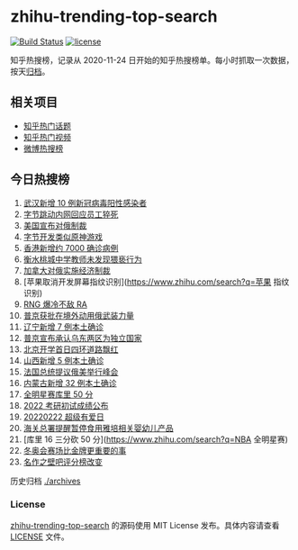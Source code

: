 # zhihu-trending-top-search

[![Build Status](https://github.com/justjavac/zhihu-trending-top-search/workflows/ci/badge.svg?branch=main)](https://github.com/justjavac/zhihu-trending-top-search/actions)
[![license](https://img.shields.io/github/license/justjavac/zhihu-trending-top-search)](https://github.com/justjavac/zhihu-trending-top-search/blob/main/LICENSE)

知乎热搜榜，记录从 2020-11-24 日开始的知乎热搜榜单。每小时抓取一次数据，按天[归档](./archives)。

## 相关项目

- [知乎热门话题](https://github.com/justjavac/zhihu-trending-hot-questions)
- [知乎热门视频](https://github.com/justjavac/zhihu-trending-hot-video)
- [微博热搜榜](https://github.com/justjavac/weibo-trending-hot-search)

## 今日热搜榜

<!-- BEGIN -->
<!-- 最后更新时间 Wed Feb 23 2022 11:10:09 GMT+0800 (China Standard Time) -->

1. [武汉新增 10 例新冠病毒阳性感染者](https://www.zhihu.com/search?q=武汉新增)
1. [字节跳动内网回应员工猝死](https://www.zhihu.com/search?q=字节跳动员工)
1. [美国宣布对俄制裁](https://www.zhihu.com/search?q=美国制裁俄罗斯)
1. [字节开发类似原神游戏](https://www.zhihu.com/search?q=原神)
1. [香港新增约 7000 确诊病例](https://www.zhihu.com/search?q=香港疫情)
1. [衡水桃城中学教师未发现猥亵行为](https://www.zhihu.com/search?q=衡水桃城中学)
1. [加拿大对俄实施经济制裁](https://www.zhihu.com/search?q=经济制裁)
1. [苹果取消开发屏幕指纹识别](https://www.zhihu.com/search?q=苹果 指纹识别)
1. [RNG 爆冷不敌 RA](https://www.zhihu.com/search?q=rng)
1. [普京获批在境外动用俄武装力量](https://www.zhihu.com/search?q=普京)
1. [辽宁新增 7 例本土确诊](https://www.zhihu.com/search?q=辽宁新增)
1. [普京宣布承认乌东两区为独立国家](https://www.zhihu.com/search?q=俄罗斯乌克兰)
1. [北京开学首日四环道路飘红](https://www.zhihu.com/search?q=北京开学)
1. [山西新增 5 例本土确诊](https://www.zhihu.com/search?q=山西新增)
1. [法国总统提议俄美举行峰会](https://www.zhihu.com/search?q=法国总统提议)
1. [内蒙古新增 32 例本土确诊](https://www.zhihu.com/search?q=内蒙古新增)
1. [全明星赛库里 50 分](https://www.zhihu.com/search?q=全明星)
1. [2022 考研初试成绩公布](https://www.zhihu.com/search?q=考研成绩)
1. [20220222 超级有爱日](https://www.zhihu.com/search?q=20220222)
1. [海关总署提醒暂停食用雅培相关婴幼儿产品](https://www.zhihu.com/search?q=雅培)
1. [库里 16 三分砍 50 分](https://www.zhihu.com/search?q=NBA 全明星赛)
1. [冬奥会赛场比金牌更重要的事](https://www.zhihu.com/search?q=冬奥会赛场)
1. [名作之壁吧评分榜改变](https://www.zhihu.com/search?q=名作之壁吧)

<!-- END -->

历史归档 [./archives](./archives)

### License

[zhihu-trending-top-search](https://github.com/justjavac/zhihu-trending-top-search)
的源码使用 MIT License 发布。具体内容请查看 [LICENSE](./LICENSE) 文件。
